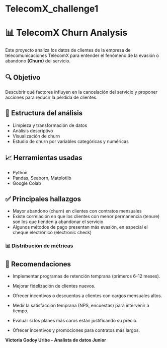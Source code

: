 # TelecomX_challenge1

# 📊 TelecomX Churn Analysis

Este proyecto analiza los datos de clientes de la empresa de telecomunicaciones TelecomX para entender el fenómeno de la evasión o abandono **(Churn)** del servicio.

## 🔍 Objetivo
Descubrir qué factores influyen en la cancelación del servicio y proponer acciones para reducir la pérdida de clientes.

## 📂 Estructura del análisis
- Limpieza y transformación de datos
- Análisis descriptivo
- Visualización de churn
- Estudio de churn por variables categóricas y numéricas

## 📈 Herramientas usadas
- Python
- Pandas, Seaborn, Matplotlib
- Google Colab

## ✅ Principales hallazgos
- Mayor abandono (churn) en clientes con contratos mensuales
- Existe correlación en que los clientes con menor permanencia (tenure) son los que tienden a abandonar el servicio
- Algunos métodos de pago presentan más evasión, en especial el cheque electrónico (electronic check)

### 📊 Distribución de métricas 


## 🚀 Recomendaciones

- Implementar programas de retención temprana (primeros 6-12 meses).

- Mejorar fidelización de clientes nuevos.

- Ofrecer incentivos o descuentos a clientes con cargos mensuales altos.

- Medir la satisfacción temprana (NPS, encuestas) para intervenir a tiempo.

- Evaluar si los planes más caros están justificando su precio.

- Ofrecer incentivos y promociones para contratos más largos.



**Victoria Godoy Uribe - Analista de datos Junior**

